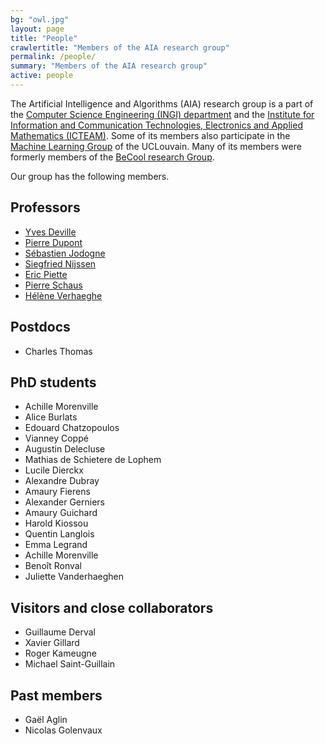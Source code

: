 ```yaml
---
bg: "owl.jpg"
layout: page
title: "People"
crawlertitle: "Members of the AIA research group"
permalink: /people/
summary: "Members of the AIA research group"
active: people
---
```



The Artificial Intelligence and Algorithms (AIA) research group is a part of the [Computer Science Engineering (INGI) department](https://uclouvain.be/fr/instituts-recherche/icteam/ingi) and the [Institute for Information and Communication Technologies, Electronics and Applied Mathematics (ICTEAM)](https://uclouvain.be/fr/node/1991). 
Some of its members also participate in the [Machine Learning Group](https://mlg.info.ucl.ac.be) of the UCLouvain. Many of its members were formerly members of the [BeCool research Group](http://becool.info.ucl.ac.be). 


Our group has the following members.

Professors
----------

* [Yves Deville](https://www.info.ucl.ac.be/~yde/)
* [Pierre Dupont](https://www.info.ucl.ac.be/~pdupont/)
* [Sébastien Jodogne](https://www.info.ucl.ac.be/~sjodogne/)
* [Siegfried Nijssen](https://www.info.ucl.ac.be/~snijssen/)
* [Eric Piette](http://piette.info/eric/)
* [Pierre Schaus](https://www.info.ucl.ac.be/~pschaus/)
* [Hélène Verhaeghe](https://hverhaeghe.bitbucket.io/)

Postdocs
--------

* Charles Thomas 

PhD students
------------

* Achille Morenville
* Alice Burlats
* Edouard Chatzopoulos
* Vianney Coppé
* Augustin Delecluse
* Mathias de Schietere de Lophem
* Lucile Dierckx
* Alexandre Dubray
* Amaury Fierens
* Alexander Gerniers
* Amaury Guichard
* Harold Kiossou
* Quentin Langlois
* Emma Legrand
* Achille Morenville
* Benoît Ronval
* Juliette Vanderhaeghen

Visitors and close collaborators
--------------------------------

* Guillaume Derval
* Xavier Gillard
* Roger Kameugne
* Michael Saint-Guillain

Past members
------------

* Gaël Aglin
* Nicolas Golenvaux
